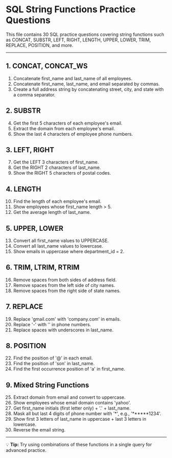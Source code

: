 # SQL String Functions Practice Questions

This file contains 30 SQL practice questions covering string functions such as CONCAT, SUBSTR, LEFT, RIGHT, LENGTH, UPPER, LOWER, TRIM, REPLACE, POSITION, and more.

---

## 1. CONCAT, CONCAT_WS
1. Concatenate first_name and last_name of all employees.
2. Concatenate first_name, last_name, and email separated by commas.
3. Create a full address string by concatenating street, city, and state with a comma separator.

## 2. SUBSTR
4. Get the first 5 characters of each employee's email.
5. Extract the domain from each employee's email.
6. Show the last 4 characters of employee phone numbers.

## 3. LEFT, RIGHT
7. Get the LEFT 3 characters of first_name.
8. Get the RIGHT 2 characters of last_name.
9. Show the RIGHT 5 characters of postal codes.

## 4. LENGTH
10. Find the length of each employee's email.
11. Show employees whose first_name length > 5.
12. Get the average length of last_name.

## 5. UPPER, LOWER
13. Convert all first_name values to UPPERCASE.
14. Convert all last_name values to lowercase.
15. Show emails in uppercase where department_id = 2.

## 6. TRIM, LTRIM, RTRIM
16. Remove spaces from both sides of address field.
17. Remove spaces from the left side of city names.
18. Remove spaces from the right side of state names.

## 7. REPLACE
19. Replace 'gmail.com' with 'company.com' in emails.
20. Replace '-' with '' in phone numbers.
21. Replace spaces with underscores in last_name.

## 8. POSITION
22. Find the position of '@' in each email.
23. Find the position of 'son' in last_name.
24. Find the first occurrence position of 'a' in first_name.

## 9. Mixed String Functions
25. Extract domain from email and convert to uppercase.
26. Show employees whose email domain contains 'yahoo'.
27. Get first_name initials (first letter only) + '.' + last_name.
28. Mask all but last 4 digits of phone number with '*', e.g., '******1234'.
29. Show first 3 letters of last_name in uppercase + last 3 letters in lowercase.
30. Reverse the email string.

---

💡 **Tip:** Try using combinations of these functions in a single query for advanced practice.
